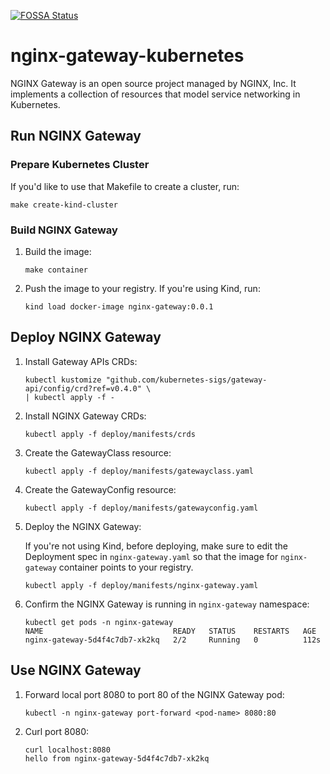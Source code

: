 [![FOSSA Status](https://app.fossa.com/api/projects/custom%2B5618%2Fgithub.com%2Fnginxinc%2Fnginx-gateway-kubernetes.svg?type=shield)](https://app.fossa.com/projects/custom%2B5618%2Fgithub.com%2Fnginxinc%2Fnginx-gateway-kubernetes?ref=badge_shield)
# nginx-gateway-kubernetes

NGINX Gateway is an open source project managed by NGINX, Inc. It implements a collection of resources that model service networking in Kubernetes.

## Run NGINX Gateway 

### Prepare Kubernetes Cluster

If you'd like to use that Makefile to create a cluster, run:
   ```
   make create-kind-cluster
   ```

### Build NGINX Gateway

1. Build the image:
   ```
   make container
   ```
1. Push the image to your registry. If you're using Kind, run:
   ```
   kind load docker-image nginx-gateway:0.0.1
   ```

## Deploy NGINX Gateway

1. Install Gateway APIs CRDs:
   ```
   kubectl kustomize "github.com/kubernetes-sigs/gateway-api/config/crd?ref=v0.4.0" \
   | kubectl apply -f -
   ```
1. Install NGINX Gateway CRDs:
   ```
   kubectl apply -f deploy/manifests/crds
   ```
1. Create the GatewayClass resource:
   ```
   kubectl apply -f deploy/manifests/gatewayclass.yaml 
   ```
1. Create the GatewayConfig resource:
   ```
   kubectl apply -f deploy/manifests/gatewayconfig.yaml
   ```
1. Deploy the NGINX Gateway:
   
   If you're not using Kind, before deploying, make sure to edit the Deployment spec in `nginx-gateway.yaml` so that the image for `nginx-gateway` container points to your registry. 
   ```
   kubectl apply -f deploy/manifests/nginx-gateway.yaml
   ```
1. Confirm the NGINX Gateway is running in `nginx-gateway` namespace:
   ```
   kubectl get pods -n nginx-gateway
   NAME                             READY   STATUS    RESTARTS   AGE
   nginx-gateway-5d4f4c7db7-xk2kq   2/2     Running   0          112s
   ```
   
## Use NGINX Gateway

1. Forward local port 8080 to port 80 of the NGINX Gateway pod:
   ```
   kubectl -n nginx-gateway port-forward <pod-name> 8080:80
   ```
1. Curl port 8080:
   ```
   curl localhost:8080
   hello from nginx-gateway-5d4f4c7db7-xk2kq
   ```
